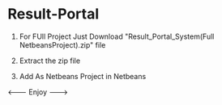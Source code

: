 # Result-Portal

1. For FUll Project Just Download "Result_Portal_System(Full NetbeansProject).zip" file

2. Extract the zip file

3. Add As Netbeans Project in Netbeans

<--- Enjoy --->
